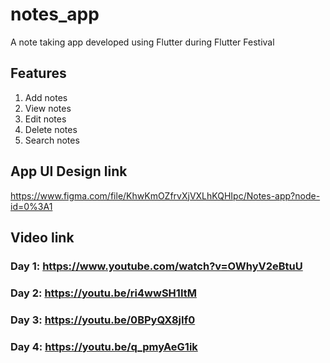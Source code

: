 # notes_app

A note taking app developed using Flutter during Flutter Festival

## Features

1. Add notes
2. View notes
3. Edit notes
4. Delete notes
5. Search notes


## App UI Design link

https://www.figma.com/file/KhwKmOZfrvXjVXLhKQHIpc/Notes-app?node-id=0%3A1

## Video link

### Day 1: https://www.youtube.com/watch?v=OWhyV2eBtuU

### Day 2: https://youtu.be/ri4wwSH1ItM

### Day 3: https://youtu.be/0BPyQX8jIf0

### Day 4: https://youtu.be/q_pmyAeG1ik
